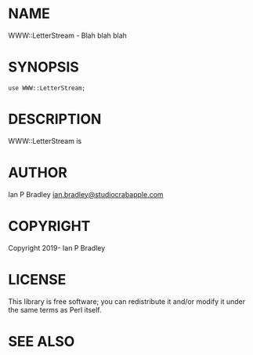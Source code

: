 # NAME

WWW::LetterStream - Blah blah blah

# SYNOPSIS

    use WWW::LetterStream;

# DESCRIPTION

WWW::LetterStream is

# AUTHOR

Ian P Bradley <ian.bradley@studiocrabapple.com>

# COPYRIGHT

Copyright 2019- Ian P Bradley

# LICENSE

This library is free software; you can redistribute it and/or modify
it under the same terms as Perl itself.

# SEE ALSO
